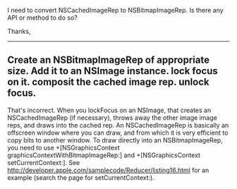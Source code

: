 I need to convert NSCachedImageRep to NSBitmapImageRep. Is there any API or method to do so?

Thanks,

----
Create an NSBitmapImageRep of appropriate size.
Add it to an NSImage instance.
lock focus on it.
composit the cached image rep.
unlock focus.
----
That's incorrect.  When you lockFocus on an NSImage, that creates an NSCachedImageRep (if necessary), throws away the other image image reps, and draws into the cached rep.  An NSCachedImageRep is basically an offscreen window where you can draw, and from which it is very efficient to copy bits to another window.  To draw directly into an NSBitmapImageRep, you need to use +[NSGraphicsContext graphicsContextWithBitmapImageRep:] and +[NSGraphicsContext setCurrentContext:].  See http://developer.apple.com/samplecode/Reducer/listing16.html for an example (search the page for setCurrentContext:).
